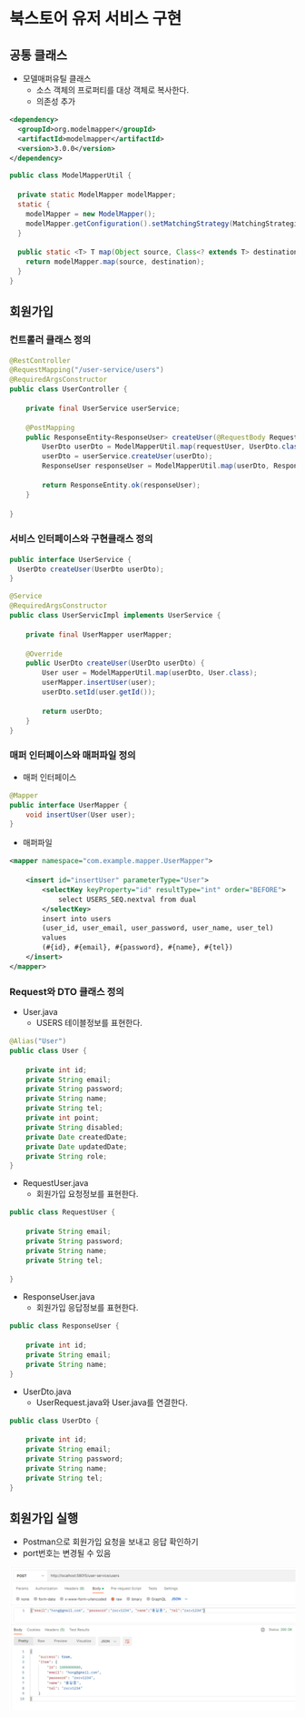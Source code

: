 # 북스토어 유저 서비스 구현

## 공통 클래스

- 모델매퍼유틸 클래스
  - 소스 객체의 프로퍼티를 대상 객체로 복사한다.
  - 의존성 추가

```xml
<dependency>
  <groupId>org.modelmapper</groupId>
  <artifactId>modelmapper</artifactId>
  <version>3.0.0</version>
</dependency>
```

```java
public class ModelMapperUtil {

  private static ModelMapper modelMapper;
  static {
    modelMapper = new ModelMapper();
    modelMapper.getConfiguration().setMatchingStrategy(MatchingStrategies.STRICT);
  }

  public static <T> T map(Object source, Class<? extends T> destination) {
    return modelMapper.map(source, destination);
  }
}
```

## 회원가입

### 컨트롤러 클래스 정의

```java
@RestController
@RequestMapping("/user-service/users")
@RequiredArgsConstructor
public class UserController {

	private final UserService userService;
	
	@PostMapping
	public ResponseEntity<ResponseUser> createUser(@RequestBody RequestUser requestUser) {
		UserDto userDto = ModelMapperUtil.map(requestUser, UserDto.class);
		userDto = userService.createUser(userDto);
		ResponseUser responseUser = ModelMapperUtil.map(userDto, ResponseUser.class);
		
		return ResponseEntity.ok(responseUser);
	}
	
}

```

### 서비스 인터페이스와 구현클래스 정의

```java
public interface UserService {
  UserDto createUser(UserDto userDto);
}
```

```java
@Service
@RequiredArgsConstructor
public class UserServicImpl implements UserService {

	private final UserMapper userMapper;
	
	@Override
	public UserDto createUser(UserDto userDto) {
		User user = ModelMapperUtil.map(userDto, User.class);
		userMapper.insertUser(user);
		userDto.setId(user.getId());

		return userDto;
	}
}
```

### 매퍼 인터페이스와 매퍼파일 정의

- 매퍼 인터페이스

```java
@Mapper
public interface UserMapper {
	void insertUser(User user);
}
```

- 매퍼파일

```xml
<mapper namespace="com.example.mapper.UserMapper">
	
	<insert id="insertUser" parameterType="User">
		<selectKey keyProperty="id" resultType="int" order="BEFORE">
			select USERS_SEQ.nextval from dual
		</selectKey>
		insert into users
		(user_id, user_email, user_password, user_name, user_tel)
		values
		(#{id}, #{email}, #{password}, #{name}, #{tel})
	</insert>
</mapper>
```

### Request와 DTO 클래스 정의

- User.java
  - USERS 테이블정보를 표현한다.

```java
@Alias("User")
public class User {

	private int id;
	private String email;
	private String password;
	private String name;
	private String tel;
	private int point;
	private String disabled;
	private Date createdDate;
	private Date updatedDate;
	private String role;
}
```

- RequestUser.java
  - 회원가입 요청정보를 표현한다.

```java
public class RequestUser {

	private String email;
	private String password;
	private String name;
	private String tel;
	
}
```

- ResponseUser.java
  - 회원가입 응답정보를 표현한다.

```java
public class ResponseUser {

	private int id;
	private String email;
	private String name;
}
```

- UserDto.java
  - UserRequest.java와 User.java를 연결한다.

```java
public class UserDto {

	private int id;
	private String email;
	private String password;
	private String name;
	private String tel;
}
```

## 회원가입 실행

- Postman으로 회원가입 요청을 보내고 응답 확인하기
- port번호는 변경될 수 있음

![회원가입 실행](../images/user-service-create-user-1.png)